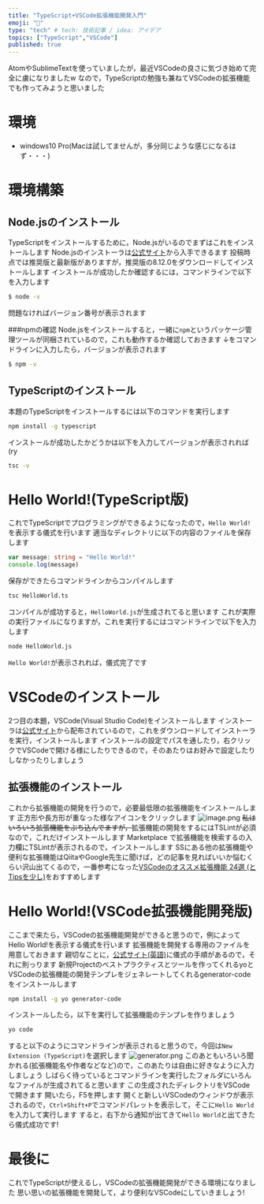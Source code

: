 ```yaml
---
title: "TypeScript+VSCode拡張機能開発入門"
emoji: "🔖"
type: "tech" # tech: 技術記事 / idea: アイデア
topics: ["TypeScript","VSCode"]
published: true
---
```

AtomやSublimeTextを使っていましたが，最近VSCodeの良さに気づき始めて完全に虜になりましたw
なので，TypeScriptの勉強も兼ねてVSCodeの拡張機能でも作ってみようと思いました

# 環境
* windows10 Pro(Macは試してませんが，多分同じような感じになるはず・・・)

# 環境構築
## Node.jsのインストール
TypeScriptをインストールするために，Node.jsがいるのでまずはこれをインストールします
Node.jsのインストーラは[公式サイト](https://nodejs.org/ja/)から入手できるます
投稿時点では推奨版と最新版がありますが，推奨版の8.12.0をダウンロードしてインストールします
インストールが成功したか確認するには，コマンドラインで以下を入力します

```sh
$ node -v
```

問題なければバージョン番号が表示されます

###npmの確認
Node.jsをインストールすると，一緒に`npm`というパッケージ管理ツールが同梱されているので，これも動作するか確認しておきます
↓をコマンドラインに入力したら，バージョンが表示されます

```sh
$ npm -v
```

## TypeScriptのインストール
本題のTypeScriptをインストールするには以下のコマンドを実行します

```sh
npm install -g typescript
```

インストールが成功したかどうかは以下を入力してバージョンが表示されれば(ry

```sh
tsc -v
```

# Hello World!(TypeScript版)
これでTypeScriptでプログラミングができるようになったので，`Hello World!`を表示する儀式を行います
適当なディレクトリに以下の内容のファイルを保存します

```typescript:HelloWorld.ts
var message: string = "Hello World!"
console.log(message)
```

保存ができたらコマンドラインからコンパイルします

```sh
tsc HelloWorld.ts
```

コンパイルが成功すると，`HelloWorld.js`が生成されてると思います
これが実際の実行ファイルになりますが，これを実行するにはコマンドラインで以下を入力します

```sh
node HelloWorld.js
```

`Hello World!`が表示されれば，儀式完了です

# VSCodeのインストール
2つ目の本題，VSCode(Visual Studio Code)をインストールします
インストーラは[公式サイト](https://code.visualstudio.com/)から配布されているので，これをダウンロードしてインストーラを実行，インストールします
インストールの設定でパスを通したり，右クリックでVSCodeで開ける様にしたりできるので，そのあたりはお好みで設定したりしなかったりしましょう

## 拡張機能のインストール
これから拡張機能の開発を行うので，必要最低限の拡張機能をインストールします
正方形や長方形が重なった様なアイコンをクリックします
![image.png](https://qiita-image-store.s3.amazonaws.com/0/56006/a119dba5-f2eb-9b50-89c3-d83b6a562fe3.png)
~~私はいろいろ拡張機能をぶち込んでますが，~~拡張機能の開発をするにはTSLintが必須なので，これだけインストールします
Marketplace で拡張機能を検索するの入力欄にTSLintが表示されるので，インストールします
SSにある他の拡張機能や便利な拡張機能はQiitaやGoogle先生に聞けば，どの記事を見ればいいか悩むくらい沢山出てくるので，一番参考になった[VSCodeのオススメ拡張機能 24選 (とTipsを少し)](https://qiita.com/sensuikan1973/items/74cf5383c02dbcd82234)をおすすめします

# Hello World!(VSCode拡張機能開発版)
ここまで来たら，VSCodeの拡張機能開発ができると思うので，例によってHello World!を表示する儀式を行います
拡張機能を開発する専用のファイルを用意しておきます
親切なことに，[公式サイト(英語)](https://code.visualstudio.com/docs/extensions/example-hello-world)に儀式の手順があるので，それに則っります
新規Projectのベストプラクティスとツールを作ってくれるyoとVSCodeの拡張機能の開発テンプレをジェネレートしてくれるgenerator-codeをインストールします

```sh
npm install -g yo generator-code
```

インストールしたら，以下を実行して拡張機能のテンプレを作りましょう

```sh
yo code
```

すると以下のようにコマンドラインが表示されると思うので，今回は`New Extension (TypeScript)`を選択します
![generator.png](https://code.visualstudio.com/assets/docs/extensions/example-hello-world/generator.png)
このあともいろいろ聞かれる(拡張機能名や作者などなど)ので，このあたりは自由に好きなように入力しましょう
しばらく待っているとコマンドラインを実行したフォルダにいろんなファイルが生成されてると思います
この生成されたディレクトリをVSCodeで開きます
開いたら，F5を押します
開くと新しいVSCodeのウィンドウが表示されるので，`Ctrl+Shift+P`でコマンドパレットを表示して，そこに`Hello World`を入力して実行します
すると，右下から通知が出てきて`Hello World`と出てきたら儀式成功です!

# 最後に
これでTypeScriptが使えるし，VSCodeの拡張機能開発ができる環境になりました
思い思いの拡張機能を開発して，より便利なVSCodeにしていきましょう!
